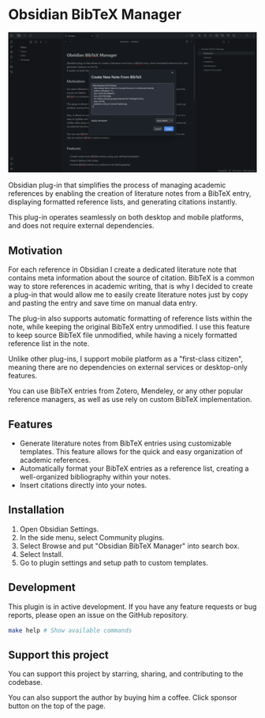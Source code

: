 # Obsidian BibTeX Manager

![Create New Note in Obsidian BibteX Manager](docs/screenshots/cover.png)

Obsidian plug-in that simplifies the process of managing academic references by enabling the creation of literature notes from a BibTeX entry, 
displaying formatted reference lists, and generating citations instantly. 

This plug-in operates seamlessly on both desktop and mobile platforms, and does not require external dependencies.

## Motivation

For each reference in Obsidian I create a dedicated literature note that contains meta information about the source of citation. BibTeX is a common way to store references in academic writing,
that is why I decided to create a plug-in that would allow me to easily create literature notes just by copy and pasting the entry and save time on manual data entry. 

The plug-in also supports automatic formatting of reference lists within the note, while keeping the original BibTeX entry unmodified. I use this feature to keep source BibTeX file unmodified, 
while having a nicely formatted reference list in the note. 

Unlike other plug-ins, I support mobile platform as a "first-class citizen", meaning there are no dependencies on external services or desktop-only features.

You can use BibTeX entries from Zotero, Mendeley, or any other popular reference managers, as well as use rely on custom BibTeX implementation.

## Features

- Generate literature notes from BibTeX entries using customizable templates. This feature allows for the quick and easy organization of academic references.
- Automatically format your BibTeX entries as a reference list, creating a well-organized bibliography within your notes.
- Insert citations directly into your notes.

## Installation

1. Open Obsidian Settings.
2. In the side menu, select Community plugins.
3. Select Browse and put "Obsidian BibTeX Manager" into search box.
4. Select Install.
5. Go to plugin settings and setup path to custom templates.

## Development

This plugin is in active development. If you have any feature requests or bug reports, please open an issue on the GitHub repository.

```bash
make help # Show available commands
```
## Support this project

You can support this project by starring, sharing, and contributing to the codebase.

You can also support the author by buying him a coffee. Click sponsor button on the top of the page.
